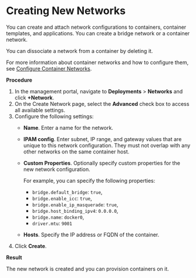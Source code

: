 # Creating New Networks #

You can create and attach network configurations to containers, container templates, and applications. You can create a bridge network or a container network. 

You can dissociate a network from a container by deleting it.

For more information about container networks and how to configure them, see [Configure Container Networks](../vic_vsphere_admin/container_networks.md).

**Procedure**

1. In the management portal, navigate to **Deployments** > **Networks** and click **+Network**.
2. On the Create Network page, select the **Advanced** check box to access all available settings.
2. Configure the following settings:
    - **Name**. Enter a name for the network.
    - **IPAM config**. Enter subnet, IP range, and gateway values that are unique to this network configuration. They must not overlap with any other networks on the same container host.
    - **Custom Properties**. Optionally specify custom properties for the new network configuration.
        
        For example, you can specify the following properties: 
        
        - `bridge.default_bridge`: `true`,
        - `bridge.enable_icc`: `true`,
        - `bridge.enable_ip_masquerade`: `true`,
        - `bridge.host_binding_ipv4`: `0.0.0.0`,
        - `bridge.name`: `docker0`,
        - `driver.mtu`: `9001`
       
    - **Hosts**. Specify the IP address or FQDN of the container.
3. Click **Create**.

**Result**

The new network is created and you can provision containers on it.